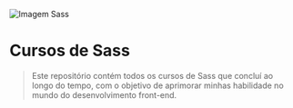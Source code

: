 ![Imagem Sass](https://github.com/ericinacio/cursos-sass/assets/61947716/9b333fe3-f73e-4303-aa7f-d16539712063)
# Cursos de Sass
> Este repositório contém todos os cursos de Sass que concluí ao longo do tempo, com o objetivo de aprimorar minhas habilidade no mundo do desenvolvimento front-end.
